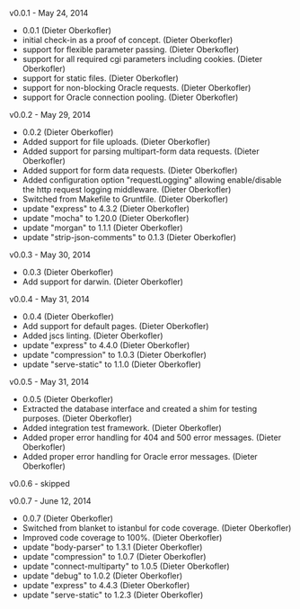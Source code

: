 v0.0.1 - May 24, 2014

* 0.0.1 (Dieter Oberkofler)
* initial check-in as a proof of concept. (Dieter Oberkofler)
* support for flexible parameter passing. (Dieter Oberkofler)
* support for all required cgi parameters including cookies. (Dieter Oberkofler)
* support for static files. (Dieter Oberkofler)
* support for non-blocking Oracle requests. (Dieter Oberkofler)
* support for Oracle connection pooling. (Dieter Oberkofler)

v0.0.2 - May 29, 2014

* 0.0.2 (Dieter Oberkofler)
* Added support for file uploads. (Dieter Oberkofler)
* Added support for parsing multipart-form data requests. (Dieter Oberkofler)
* Added support for form data requests. (Dieter Oberkofler)
* Added configuration option "requestLogging" allowing enable/disable the http request logging middleware. (Dieter Oberkofler)
* Switched from Makefile to Gruntfile. (Dieter Oberkofler)
* update "express" to 4.3.2 (Dieter Oberkofler)
* update "mocha" to 1.20.0 (Dieter Oberkofler)
* update "morgan" to 1.1.1 (Dieter Oberkofler)
* update "strip-json-comments" to 0.1.3 (Dieter Oberkofler)

v0.0.3 - May 30, 2014

* 0.0.3 (Dieter Oberkofler)
* Add support for darwin. (Dieter Oberkofler)

v0.0.4 - May 31, 2014

* 0.0.4 (Dieter Oberkofler)
* Add support for default pages. (Dieter Oberkofler)
* Added jscs linting. (Dieter Oberkofler)
* update "express" to 4.4.0 (Dieter Oberkofler)
* update "compression" to 1.0.3 (Dieter Oberkofler)
* update "serve-static" to 1.1.0 (Dieter Oberkofler)

v0.0.5 - May 31, 2014

* 0.0.5 (Dieter Oberkofler)
* Extracted the database interface and created a shim for testing purposes. (Dieter Oberkofler)
* Added integration test framework. (Dieter Oberkofler)
* Added proper error handling for 404 and 500 error messages. (Dieter Oberkofler)
* Added proper error handling for Oracle error messages. (Dieter Oberkofler)

v0.0.6 - skipped

v0.0.7 - June 12, 2014

* 0.0.7 (Dieter Oberkofler)
* Switched from blanket to istanbul for code coverage. (Dieter Oberkofler)
* Improved code coverage to 100%. (Dieter Oberkofler)
* update "body-parser" to 1.3.1 (Dieter Oberkofler)
* update "compression" to 1.0.7 (Dieter Oberkofler)
* update "connect-multiparty" to 1.0.5 (Dieter Oberkofler)
* update "debug" to 1.0.2 (Dieter Oberkofler)
* update "express" to 4.4.3 (Dieter Oberkofler)
* update "serve-static" to 1.2.3 (Dieter Oberkofler)
